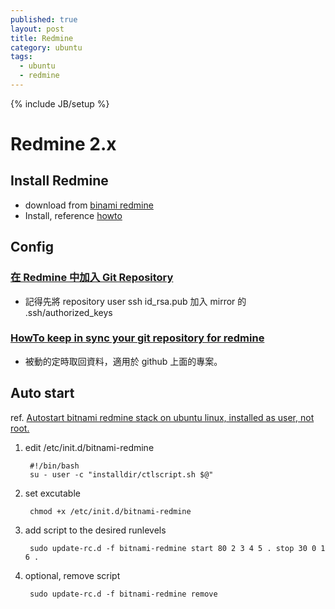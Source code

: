 ```yaml
---
published: true
layout: post
title: Redmine
category: ubuntu
tags: 
  - ubuntu
  - redmine
---
```


{% include JB/setup %}

# Redmine 2.x

## Install Redmine

* download from [binami redmine](http://bitnami.com/redirect/to/17655/bitnami-redmine-2.3.0-0-linux-installer.run)
* Install, reference [howto](http://www.redmine.org/projects/redmine/wiki/How_to_install_Redmine_in_Linux_Windows_and_OS_X_using_BitNami_Redmine_Stack)

## Config

### [在 Redmine 中加入 Git Repository](http://blog.buginception.com/blog/2012/04/02/redmine-use-git-code-review)

* 記得先將 repository user ssh id_rsa.pub 加入 mirror 的 .ssh/authorized_keys

### [HowTo keep in sync your git repository for redmine](http://www.redmine.org/projects/redmine/wiki/HowTo_keep_in_sync_your_git_repository_for_redmine)

* 被動的定時取回資料，適用於 github 上面的專案。

## Auto start
ref. [Autostart bitnami redmine stack on ubuntu linux, installed as user, not root.](http://answers.bitnami.com/questions/3989/autostart-bitnami-redmine-stack-on-ubuntu-linux-installed-as-user-not-root)

1. edit /etc/init.d/bitnami-redmine

        #!/bin/bash
        su - user -c "installdir/ctlscript.sh $@"

2. set excutable

        chmod +x /etc/init.d/bitnami-redmine
    
3. add script to the desired runlevels

        sudo update-rc.d -f bitnami-redmine start 80 2 3 4 5 . stop 30 0 1 6 .

4. optional, remove script

        sudo update-rc.d -f bitnami-redmine remove
